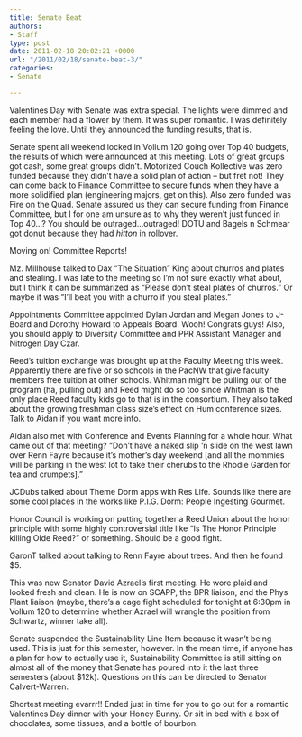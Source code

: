 ```yaml
---
title: Senate Beat
authors:
- Staff
type: post
date: 2011-02-18 20:02:21 +0000
url: "/2011/02/18/senate-beat-3/"
categories:
- Senate

---
```

Valentines Day with Senate was extra special. The lights were dimmed and each member had a flower by them. It was super romantic. I was definitely feeling the love. Until they announced the funding results, that is.

Senate spent all weekend locked in Vollum 120 going over Top 40 budgets, the results of which were announced at this meeting. Lots of great groups got cash, some great groups didn’t. Motorized Couch Kollective was zero funded because they didn’t have a solid plan of action – but fret not! They can come back to Finance Committee to secure funds when they have a more solidified plan (engineering majors, get on this). Also zero funded was Fire on the Quad. Senate assured us they can secure funding from Finance Committee, but I for one am unsure as to why they weren’t just funded in Top 40&#8230;? You should be outraged&#8230;outraged! DOTU and Bagels n Schmear got donut because they had $hitton$ in rollover.

Moving on! Committee Reports!

Mz. Millhouse talked to Dax “The Situation” King about churros and plates and stealing. I was late to the meeting so I’m not sure exactly what about, but I think it can be summarized as “Please don’t steal plates of churros.” Or maybe it was “I’ll beat you with a churro if you steal plates.”
  
Appointments Committee appointed Dylan Jordan and Megan Jones to J-Board and Dorothy Howard to Appeals Board. Wooh! Congrats guys! Also, you should apply to Diversity Committee and PPR Assistant Manager and Nitrogen Day Czar.

Reed’s tuition exchange was brought up at the Faculty Meeting this week. Apparently there are five or so schools in the PacNW that give faculty members free tuition at other schools. Whitman might be pulling out of the program (ha, pulling out) and Reed might do so too since Whitman is the only place Reed faculty kids go to that is in the consortium. They also talked about the growing freshman class size’s effect on Hum conference sizes. Talk to Aidan if you want more info.

Aidan also met with Conference and Events Planning for a whole hour. What came out of that meeting? “Don’t have a naked slip ‘n slide on the west lawn over Renn Fayre because it’s mother’s day weekend [and all the mommies will be parking in the west lot to take their cherubs to the Rhodie Garden for tea and crumpets].”

JCDubs talked about Theme Dorm apps with Res Life. Sounds like there are some cool places in the works like P.I.G. Dorm: People Ingesting Gourmet.

Honor Council is working on putting together a Reed Union about the honor principle with some highly controversial title like “Is The Honor Principle killing Olde Reed?” or something. Should be a good fight.

GaronT talked about talking to Renn Fayre about trees. And then he found $5.

This was new Senator David Azrael’s first meeting. He wore plaid and looked fresh and clean. He is now on SCAPP, the BPR liaison, and the Phys Plant liaison (maybe, there’s a cage fight scheduled for tonight at 6:30pm in Vollum 120 to determine whether Azrael will wrangle the position from Schwartz, winner take all).

Senate suspended the Sustainability Line Item because it wasn’t being used. This is just for this semester, however. In the mean time, if anyone has a plan for how to actually use it, Sustainability Committee is still sitting on almost all of the money that Senate has poured into it the last three semesters (about $12k). Questions on this can be directed to Senator Calvert-Warren.

Shortest meeting evarrr!! Ended just in time for you to go out for a romantic Valentines Day dinner with your Honey Bunny. Or sit in bed with a box of chocolates, some tissues, and a bottle of bourbon.